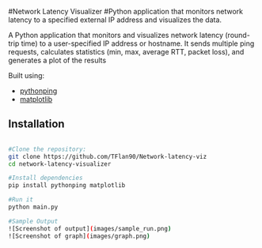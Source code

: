 #Network Latency Visualizer
#Python application that monitors network latency to a specified external IP address and visualizes the data.

A Python application that monitors and visualizes network latency (round-trip time) to a user-specified IP address or hostname. 
It sends multiple ping requests, calculates statistics (min, max, average RTT, packet loss), and generates a plot of the results

Built using:
- [pythonping](https://pypi.org/project/pythonping/)
- [matplotlib](https://matplotlib.org/)


## Installation

```bash

#Clone the repository:
git clone https://github.com/TFlan90/Network-latency-viz
cd network-latency-visualizer

#Install dependencies
pip install pythonping matplotlib

#Run it
python main.py

#Sample Output
![Screenshot of output](images/sample_run.png)
![Screenshot of graph](images/graph.png)